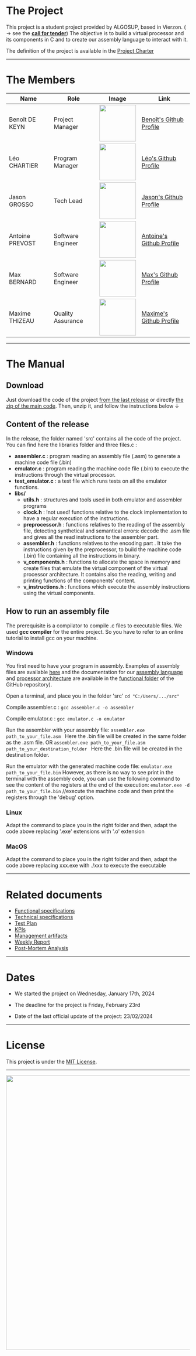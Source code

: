 # The Project

This project is a student project provided by ALGOSUP, based in Vierzon. ( → see the [**call for tender**](/documents/.data/call_for_tender_2023-2024_project_3_virtual_processor.pdf))
The objective is to build a virtual processor and its components in C and to create our assembly language to interact with it.

The definition of the project is available in the [Project Charter](https://github.com/algosup/2023-2024-project-3-virtual-processor-team-4/blob/main/documents/project_charter.md)

<hr>

# The Members

|Name|Role|Image|Link|
| ------------------------- | --------------------------------- | -------------------- | --------------------------------------------------------------------------------------------------- |
| Benoît DE KEYN | Project Manager   | <img src="https://avatars.githubusercontent.com/u/146000855" width="100px"> | [Benoît\'s Github Profile](https://github.com/benoitdekeyn-algosup) |
| Léo CHARTIER    | Program Manager   | <img src="https://avatars.githubusercontent.com/u/91249751" width="100px"> | [Léo\'s Github Profile](https://github.com/leo-chartier) |
| Jason GROSSO    | Tech Lead         | <img src="https://avatars.githubusercontent.com/u/114397870" width="100px"> | [Jason\'s Github Profile](https://github.com/jasonGROSSO) |
| Antoine PREVOST | Software Engineer | <img src="https://avatars.githubusercontent.com/u/81081224" width="100px"> | [Antoine\'s Github Profile](https://github.com/TechXplorerFR) |
| Max BERNARD     | Software Engineer | <img src="https://avatars.githubusercontent.com/u/80251657?" width="100px"> | [Max\'s Github Profile](https://github.com/maxbernard3) |
| Maxime THIZEAU  | Quality Assurance | <img src="https://avatars.githubusercontent.com/u/145995586" width="100px"> | [Maxime\'s Github Profile](https://github.com/MaximeTAlgosup) |

<hr>

# The Manual

## Download

Just download the code of the project [from the last release](https://github.com/algosup/2023-2024-project-3-virtual-processor-team-4/releases) or directly [the zip of the main code](https://github.com/algosup/2023-2024-project-3-virtual-processor-team-4/archive/refs/heads/main.zip).
Then, unzip it, and follow the instructions below ↓

## Content of the release

In the release, the folder named 'src' contains all the code of the project.
You can find here the libraries folder and three files.c :

- **assembler.c** : program reading an assembly file (.asm) to generate a machine code file (.bin)
- **emulator.c** : program reading the machine code file (.bin) to execute the instructions through the virtual processor.
- **test_emulator.c** : a test file which runs tests on all the emulator functions.
- **libs/**
   - **utils.h** : structures and tools used in both emulator and assembler programs
   - **clock.h** : !not used! functions relative to the clock implementation to have a regular execution of the instructions.
   - **preprocessor.h** : functions relatives to the reading of the assembly file, detecting synthetical and semantical errors: decode the .asm file and gives all the read instructions to the assembler part. 
   - **assembler.h** : functions relatives to the encoding part . It take the instructions given by the preprocessor, to build the machine code (.bin) file containing all the instructions in binary.
   - **v_components.h** : functions to allocate the space in memory and create files that emulate the virtual component of the virtual processor architecture. It contains also the reading, writing and printing functions of the components' content.
   - **v_instructions.h** : functions which execute the assembly instructions using the virtual components.

## How to run an assembly file
The prerequisite is a compilator to compile .c files to executable files. We used **gcc compiler** for the entire project. So you have to refer to an online tutorial to install gcc on your machine.

### Windows

You first need to have your program in assembly. Examples of assembly files are available [here](https://github.com/algosup/2023-2024-project-3-virtual-processor-team-4/tree/main/documents/QA/testing) and the documentation for our [assembly language](https://github.com/algosup/2023-2024-project-3-virtual-processor-team-4/blob/main/documents/functional/appendix_a_instruction_set_manual.pdf) an₫ [processor architecture](https://github.com/algosup/2023-2024-project-3-virtual-processor-team-4/blob/main/documents/functional/functional_specification.md#system-architecture) are available in the [functional folder](https://github.com/algosup/2023-2024-project-3-virtual-processor-team-4/tree/main/documents/functional) of the GitHub repository).

Open a terminal, and place you in the folder 'src'
```cd "C:/Users/.../src"```

Compile assembler.c :
```gcc assembler.c -o assembler```

Compile emulator.c :
```gcc emulator.c -o emulator```

Run the assembler with your assembly file:
```assembler.exe path_to_your_file.asm ```	Here the .bin file will be created in the same folder as the .asm file.
OR
```assembler.exe path_to_your_file.asm path_to_your_destination_folder ```	Here the .bin file will be created in the destination folder.

Run the emulator with the generated machine code file:
```emulator.exe path_to_your_file.bin```
However, as there is no way to see print in the terminal with the assembly code, you can use the following command to see the content of the registers at the end of the execution:
```emulator.exe -d path_to_your_file.bin``` //execute the machine code and then print the registers through the 'debug' option.

### Linux

Adapt the command to place you in the right folder and then,
adapt the code above replacing '.exe' extensions with '.o' extension 

### MacOS

Adapt the command to place you in the right folder and then,
adapt the code above replacing xxx.exe with ./xxx to execute the executable

<hr>

# Related documents

- [Functional specifications](https://github.com/algosup/2023-2024-project-3-virtual-processor-team-4/blob/main/documents/functional/functional_specification.md)
- [Technical specifications](https://github.com/algosup/2023-2024-project-3-virtual-processor-team-4/blob/main/documents/technical/technical_specification.md)
- [Test Plan](https://github.com/algosup/2023-2024-project-3-virtual-processor-team-4/blob/main/documents/QA/test_plan.md)
- [KPIs](https://algosup-my.sharepoint.com/:x:/p/benoit_dekeyn/ET3X56ZmAw1PpLeTLcSubvIBwjEooiU8LSl_ZvGzSR8ylA?e=STmP8k)
- [Management artifacts](https://github.com/algosup/2023-2024-project-3-virtual-processor-team-4/blob/main/documents/management/management_artifacts.md)
- [Weekly Report](https://github.com/algosup/2023-2024-project-3-virtual-processor-team-4/blob/main/documents/management/weekly_report/cumulative.md)
- [Post-Mortem Analysis](https://github.com/algosup/2023-2024-project-3-virtual-processor-team-4/blob/main/documents/management/post-mortem_analysis.md)

<hr>

# Dates

- We started the project on Wednesday, January 17th, 2024

- The deadline for the project is Friday, February 23rd

- Date of the last official update of the project: 23/02/2024

<hr>

# License

This project is under the [MIT License](LICENSE).

<hr>
<img src="documents/.data/pictures/algosup_logo.png" width="750px">
